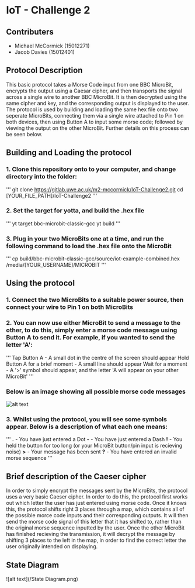 # IoT - Challenge 2

## Contributers
- Michael McCormick (15012271)
- Jacob Davies (15012401)

## Protocol Description
This basic protocol takes a Morse Code input from one BBC MicroBit, encrypts
the output using a Caesar cipher, and then transports the signal across a
single wire to another BBC MicroBit. It is then decrypted using the same cipher
and key, and the corresponding output is displayed to the user.
The protocol is used by building and loading the same hex file onto two seperate
MicroBits, connecting them via a single wire attached to Pin 1 on both devices,
then using Button A to input some morse code; followed by viewing the output on
the other MicroBit. Further details on this process can be seen below.

## Building and Loading the protocol
### 1. Clone this repository onto to your computer, and change directory into the folder:
'''
git clone https://gitlab.uwe.ac.uk/m2-mccormick/IoT-Challenge2.git
cd [YOUR_FILE_PATH]/IoT-Challenge2
'''
### 2. Set the target for yotta, and build the .hex file
'''
yt target bbc-microbit-classic-gcc
yt build
'''
### 3. Plug in your two MicroBits **one at a time**, and run the following command to load the .hex file onto the MicroBit
'''
cp build/bbc-microbit-classic-gcc/source/iot-example-combined.hex /media/[YOUR_USERNAME]/MICROBIT
'''

## Using the protocol
### 1. Connect the two MicroBits to a suitable power source, **then** connect your wire to Pin 1 on both MicroBits
### 2. You can now use either MicroBit to send a message to the other, to do this, simply enter a morse code message using Button A to send it. For example, if you wanted to send the letter 'A':
'''
Tap Button A - A small dot in the centre of the screen should appear
Hold Button A for a brief moment - A small line should appear
Wait for a moment - A '>' symbol should appear, and the letter 'A will appear on your other MicroBit'
'''
### Below is an image showing all possible morse code messages
![alt text](https://upload.wikimedia.org/wikipedia/commons/b/b5/International_Morse_Code.svg)
### 3. Whilst using the protocol, you will see some symbols appear. Below is a description of what each one means:
'''
**.** - You have just entered a Dot
**-** - You have just entered a Dash
**!** - You held the button for too long (or your MicroBit button/pin input is recieving noise)
**>** - Your message has been sent
**?** - You have entered an invalid morse sequence
'''

## Brief description of the Caeser cipher
In order to simply encrypt the messages sent by the MicroBits, the protocol uses
a very basic Caeser cipher. In order to do this, the protocol first works out
which letter the user has just entered using morse code. Once it knows this,
the protocol shifts right 3 places through a map, which contains all of the
possible morce code inputs and their corresponding outputs. It will then send
the morse code signal of this letter that it has shifted to, rather than the
original morse sequence inputted by the user. Once the other MicroBit has finished
recieving the transmission, it will decrypt the message by shifting 3 places to
the left in the map, in order to find the correct letter the user originally
intended on displaying.

## State Diagram
![alt text](/State Diagram.png)
